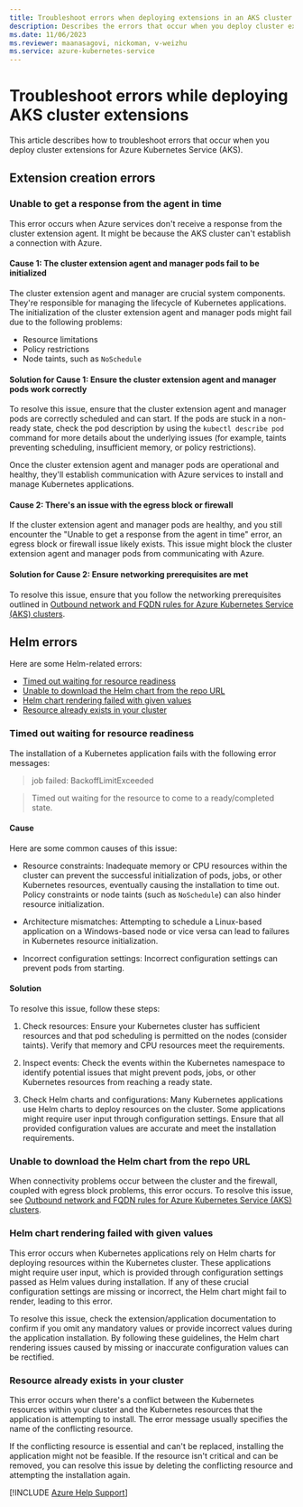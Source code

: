 ```yaml
---
title: Troubleshoot errors when deploying extensions in an AKS cluster
description: Describes the errors that occur when you deploy cluster extensions in an Azure Kubernetes Service (AKS) cluster and how to troubleshoot them.
ms.date: 11/06/2023
ms.reviewer: maanasagovi, nickoman, v-weizhu
ms.service: azure-kubernetes-service
---
```

# Troubleshoot errors while deploying AKS cluster extensions

This article describes how to troubleshoot errors that occur when you deploy cluster extensions for Azure Kubernetes Service (AKS).

## Extension creation errors

### Unable to get a response from the agent in time

This error occurs when Azure services don't receive a response from the cluster extension agent. It might be because the AKS cluster can't establish a connection with Azure.

#### Cause 1: The cluster extension agent and manager pods fail to be initialized

The cluster extension agent and manager are crucial system components. They're responsible for managing the lifecycle of Kubernetes applications. The initialization of the cluster extension agent and manager pods might fail due to the following problems:

- Resource limitations 
- Policy restrictions
- Node taints, such as `NoSchedule`

#### Solution for Cause 1: Ensure the cluster extension agent and manager pods work correctly

To resolve this issue, ensure that the cluster extension agent and manager pods are correctly scheduled and can start. If the pods are stuck in a non-ready state, check the pod description by using the `kubectl describe pod` command for more details about the underlying issues (for example, taints preventing scheduling, insufficient memory, or policy restrictions).

Once the cluster extension agent and manager pods are operational and healthy, they'll establish communication with Azure services to install and manage Kubernetes applications.

#### Cause 2: There's an issue with the egress block or firewall

If the cluster extension agent and manager pods are healthy, and you still encounter the "Unable to get a response from the agent in time" error, an egress block or firewall issue likely exists. This issue might block the cluster extension agent and manager pods from communicating with Azure.

#### Solution for Cause 2: Ensure networking prerequisites are met

To resolve this issue, ensure that you follow the networking prerequisites outlined in [Outbound network and FQDN rules for Azure Kubernetes Service (AKS) clusters](/azure/aks/outbound-rules-control-egress).

## Helm errors

Here are some Helm-related errors:

- [Timed out waiting for resource readiness](#timed-out-waiting-for-resource-readiness)
- [Unable to download the Helm chart from the repo URL](#unable-to-download-the-helm-chart-from-the-repo-url)
- [Helm chart rendering failed with given values](#helm-chart-rendering-failed-with-given-values)
- [Resource already exists in your cluster](#resource-already-exists-in-your-cluster)

### Timed out waiting for resource readiness

The installation of a Kubernetes application fails with the following error messages:

> job failed: BackoffLimitExceeded

> Timed out waiting for the resource to come to a ready/completed state.

#### Cause

Here are some common causes of this issue:

- Resource constraints: Inadequate memory or CPU resources within the cluster can prevent the successful initialization of pods, jobs, or other Kubernetes resources, eventually causing the installation to time out. Policy constraints or node taints (such as `NoSchedule`) can also hinder resource initialization.

- Architecture mismatches: Attempting to schedule a Linux-based application on a Windows-based node or vice versa can lead to failures in Kubernetes resource initialization.

- Incorrect configuration settings: Incorrect configuration settings can prevent pods from starting.

#### Solution

To resolve this issue, follow these steps:

1. Check resources: Ensure your Kubernetes cluster has sufficient resources and that pod scheduling is permitted on the nodes (consider taints). Verify that memory and CPU resources meet the requirements.

2. Inspect events: Check the events within the Kubernetes namespace to identify potential issues that might prevent pods, jobs, or other Kubernetes resources from reaching a ready state.

3. Check Helm charts and configurations: Many Kubernetes applications use Helm charts to deploy resources on the cluster. Some applications might require user input through configuration settings. Ensure that all provided configuration values are accurate and meet the installation requirements.

### Unable to download the Helm chart from the repo URL

When connectivity problems occur between the cluster and the firewall, coupled with egress block problems, this error occurs. To resolve this issue, see [Outbound network and FQDN rules for Azure Kubernetes Service (AKS) clusters](/azure/aks/outbound-rules-control-egress).

### Helm chart rendering failed with given values

This error occurs when Kubernetes applications rely on Helm charts for deploying resources within the Kubernetes cluster. These applications might require user input, which is provided through configuration settings passed as Helm values during installation. If any of these crucial configuration settings are missing or incorrect, the Helm chart might fail to render, leading to this error.

To resolve this issue, check the extension/application documentation to confirm if you omit any mandatory values or provide incorrect values during the application installation. By following these guidelines, the Helm chart rendering issues caused by missing or inaccurate configuration values can be rectified.

### Resource already exists in your cluster

This error occurs when there's a conflict between the Kubernetes resources within your cluster and the Kubernetes resources that the application is attempting to install. The error message usually specifies the name of the conflicting resource.

If the conflicting resource is essential and can't be replaced, installing the application might not be feasible. If the resource isn't critical and can be removed, you can resolve this issue by deleting the conflicting resource and attempting the installation again.

[!INCLUDE [Azure Help Support](../../includes/azure-help-support.md)]